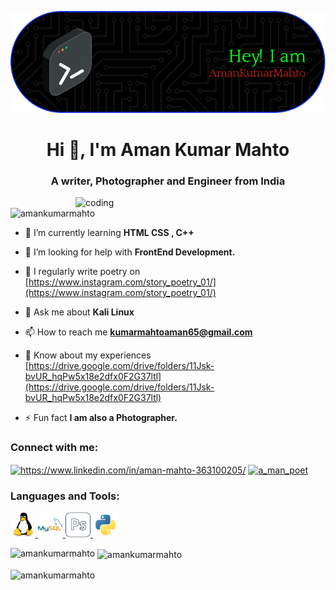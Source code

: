 ![logo](https://github.com/AmanKumarMahto/AmanKumarMahto/blob/main/github-header-image.png)
<h1 align="center">Hi 👋, I'm Aman Kumar Mahto</h1>
<h3 align="center">A writer, Photographer and Engineer from India</h3>
<img align="right" alt="coding" width="400" src="https://user- images.githubusercontent.com/55389276/140866485-8fb1c876-9a8f-4d6a-98dc-08c4981eaf70.gif">
<p align="left"> <img src="https://komarev.com/ghpvc/?username=amankumarmahto&label=Profile%20views&color=0e75b6&style=flat" alt="amankumarmahto" /> </p>

- 🌱 I’m currently learning **HTML CSS , C++**

- 🤝 I’m looking for help with **FrontEnd Development.**

- 📝 I regularly write poetry on [https://www.instagram.com/story_poetry_01/](https://www.instagram.com/story_poetry_01/)

- 💬 Ask me about **Kali Linux**

- 📫 How to reach me **kumarmahtoaman65@gmail.com**

- 📄 Know about my experiences [https://drive.google.com/drive/folders/11Jsk-bvUR_hqPw5x18e2dfx0F2G37ltl](https://drive.google.com/drive/folders/11Jsk-bvUR_hqPw5x18e2dfx0F2G37ltl)

- ⚡ Fun fact **I am also a Photographer.**

<h3 align="left">Connect with me:</h3>
<p align="left">
<a href="https://linkedin.com/in/https://www.linkedin.com/in/aman-mahto-363100205/" target="blank"><img align="center" src="https://raw.githubusercontent.com/rahuldkjain/github-profile-readme-generator/master/src/images/icons/Social/linked-in-alt.svg" alt="https://www.linkedin.com/in/aman-mahto-363100205/" height="30" width="40" /></a>
<a href="https://instagram.com/a_man_poet" target="blank"><img align="center" src="https://raw.githubusercontent.com/rahuldkjain/github-profile-readme-generator/master/src/images/icons/Social/instagram.svg" alt="a_man_poet" height="30" width="40" /></a>
</p>

<h3 align="left">Languages and Tools:</h3>
<p align="left"> <a href="https://www.linux.org/" target="_blank" rel="noreferrer"> <img src="https://raw.githubusercontent.com/devicons/devicon/master/icons/linux/linux-original.svg" alt="linux" width="40" height="40"/> </a> <a href="https://www.mysql.com/" target="_blank" rel="noreferrer"> <img src="https://raw.githubusercontent.com/devicons/devicon/master/icons/mysql/mysql-original-wordmark.svg" alt="mysql" width="40" height="40"/> </a> <a href="https://www.photoshop.com/en" target="_blank" rel="noreferrer"> <img src="https://raw.githubusercontent.com/devicons/devicon/master/icons/photoshop/photoshop-line.svg" alt="photoshop" width="40" height="40"/> </a> <a href="https://www.python.org" target="_blank" rel="noreferrer"> <img src="https://raw.githubusercontent.com/devicons/devicon/master/icons/python/python-original.svg" alt="python" width="40" height="40"/> </a> </p>

<p><img align="left" src="https://github-readme-stats.vercel.app/api/top-langs?username=amankumarmahto&show_icons=true&locale=en&layout=compact" alt="amankumarmahto" /></p>

<p>&nbsp;<img align="center" src="https://github-readme-stats.vercel.app/api?username=amankumarmahto&show_icons=true&locale=en" alt="amankumarmahto" /></p>

<p><img align="center" src="https://github-readme-streak-stats.herokuapp.com/?user=amankumarmahto&" alt="amankumarmahto" /></p>
